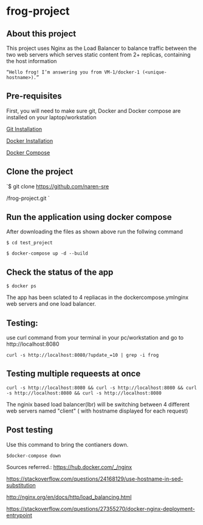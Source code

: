 # frog-project
## About this project
This project uses Nginx as the Load Balancer to balance traffic between the two web servers  which serves static content from 2+ replicas, containing the host information 

`“Hello frog! I’m answering you from VM-1/docker-1 (<unique-hostname>).”`

## Pre-requisites 
First, you will need to make sure git, Docker and Docker compose are installed on your laptop/workstation 

[Git Installation](https://git-scm.com/downloads)

[Docker Installation](https://docs.docker.com/engine/install/)

[Docker Compose](https://docs.docker.com/compose/install/)

## Clone the project 

`$ git clone https://github.com/naren-sre

/frog-project.git `

## Run the application using docker compose 
After downloading the files as shown above run the follwing command

`$ cd test_project`

`$ docker-compose up -d --build`

## Check the status of the app 

`$ docker ps`

The app has been sclated to 4 repliacas in the dockercompose.ymlnginx web servers and one load balancer.


## Testing:
use curl command from  your terminal in your pc/workstation and go to http://localhost:8080

`curl -s http://localhost:8080/?update_=10 | grep -i frog`

## Testing multiple requeests at once

`curl -s http://localhost:8080 && curl -s http://localhost:8080 && curl -s http://localhost:8080 && curl -s http://localhost:8080`


The nginix based load balancer(lbr) will be switching between 4 different web servers named "client" ( with hostname displayed for each request)

## Post testing
Use this command to bring the contianers down.

`$docker-compose down`

Sources referred.:
https://hub.docker.com/_/nginx

https://stackoverflow.com/questions/24168129/use-hostname-in-sed-substitution

http://nginx.org/en/docs/http/load_balancing.html

https://stackoverflow.com/questions/27355270/docker-nginx-deployment-entrypoint

